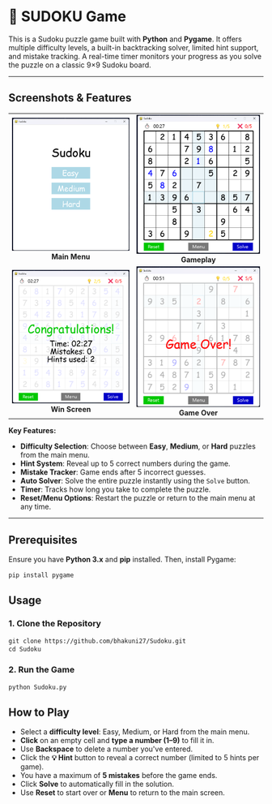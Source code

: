 # 🧩 SUDOKU Game

This is a Sudoku puzzle game built with **Python** and **Pygame**. It offers multiple difficulty levels, a built-in backtracking solver, limited hint support, and mistake tracking. A real-time timer monitors your progress as you solve the puzzle on a classic 9×9 Sudoku board.

---
## Screenshots & Features
<div align="center">
<table>
  <tr>
    <td align="center">
      <img src="screenshots/main_menu.png" alt="Main Menu" width="450"/><br/>
      <strong>Main Menu</strong>
    </td>
    <td align="center">
      <img src="screenshots/gameplay.png" alt="Gameplay" width="450"/><br/>
      <strong>Gameplay</strong>
    </td>
  </tr>
  <tr>
    <td align="center">
      <img src="screenshots/result_screen.png" alt="Result Screen" width="450"/><br/>
      <strong>Win Screen</strong>
    </td>
    <td align="center">
      <img src="screenshots/game_over.png" alt="Game Over" width="450"/><br/>
      <strong>Game Over</strong>
    </td>
  </tr>
</table>
</div>

**Key Features:**
- **Difficulty Selection**: Choose between **Easy**, **Medium**, or **Hard** puzzles from the main menu.
- **Hint System**: Reveal up to 5 correct numbers during the game.
- **Mistake Tracker**: Game ends after 5 incorrect guesses.
- **Auto Solver**: Solve the entire puzzle instantly using the `Solve` button.
- **Timer**: Tracks how long you take to complete the puzzle.
- **Reset/Menu Options**: Restart the puzzle or return to the main menu at any time.

---

## Prerequisites

Ensure you have **Python 3.x** and **pip** installed. Then, install Pygame:

```
pip install pygame
```

## Usage

### 1. Clone the Repository

```
git clone https://github.com/bhakuni27/Sudoku.git
cd Sudoku
```
### 2. Run the Game

```
python Sudoku.py
```
## How to Play

- Select a **difficulty level**: Easy, Medium, or Hard from the main menu.
- **Click** on an empty cell and **type a number (1–9)** to fill it in.
- Use **Backspace** to delete a number you've entered.
- Click the **💡 Hint** button to reveal a correct number (limited to 5 hints per game).
- You have a maximum of **5 mistakes** before the game ends.
- Click **Solve** to automatically fill in the solution.
- Use **Reset** to start over or **Menu** to return to the main screen.





